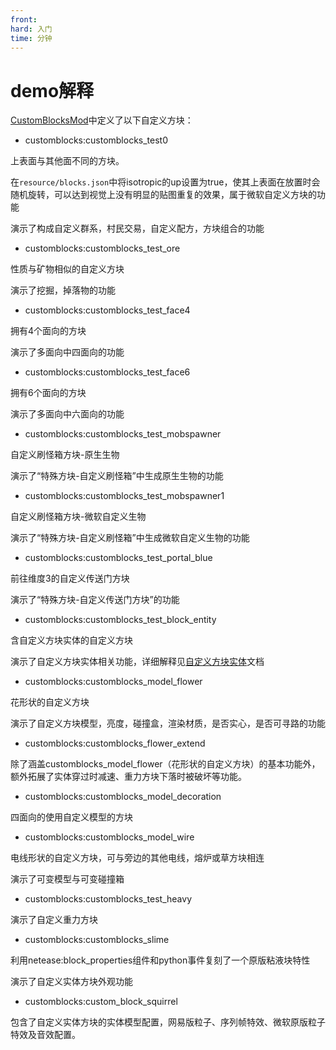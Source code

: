 ```yaml
---
front:
hard: 入门
time: 分钟
---
```


# demo解释

[CustomBlocksMod](../../13-模组SDK编程/60-Demo示例.md#CustomBlocksMod)中定义了以下自定义方块：

- customblocks:customblocks_test0

上表面与其他面不同的方块。

在`resource/blocks.json`中将isotropic的up设置为true，使其上表面在放置时会随机旋转，可以达到视觉上没有明显的贴图重复的效果，属于微软自定义方块的功能

演示了构成自定义群系，村民交易，自定义配方，方块组合的功能

- customblocks:customblocks_test_ore

性质与矿物相似的自定义方块

演示了挖掘，掉落物的功能

- customblocks:customblocks_test_face4

拥有4个面向的方块

演示了多面向中四面向的功能

- customblocks:customblocks_test_face6

拥有6个面向的方块

演示了多面向中六面向的功能

- customblocks:customblocks_test_mobspawner

自定义刷怪箱方块-原生生物

演示了“特殊方块-自定义刷怪箱”中生成原生生物的功能

- customblocks:customblocks_test_mobspawner1

自定义刷怪箱方块-微软自定义生物

演示了“特殊方块-自定义刷怪箱”中生成微软自定义生物的功能

- customblocks:customblocks_test_portal_blue

前往维度3的自定义传送门方块

演示了“特殊方块-自定义传送门方块”的功能

- customblocks:customblocks_test_block_entity<span id="demo解释_block_entity"></span>

含自定义方块实体的自定义方块

演示了自定义方块实体相关功能，详细解释见[自定义方块实体](./4-自定义方块实体.md#demo)文档

- customblocks:customblocks_model_flower

花形状的自定义方块

演示了自定义方块模型，亮度，碰撞盒，渲染材质，是否实心，是否可寻路的功能

- customblocks:customblocks_flower_extend

除了涵盖customblocks_model_flower（花形状的自定义方块）的基本功能外，额外拓展了实体穿过时减速、重力方块下落时被破坏等功能。

- customblocks:customblocks_model_decoration

四面向的使用自定义模型的方块

- customblocks:customblocks_model_wire

电线形状的自定义方块，可与旁边的其他电线，熔炉或草方块相连

演示了可变模型与可变碰撞箱

- customblocks:customblocks_test_heavy


演示了自定义重力方块

- customblocks:customblocks_slime

利用netease:block_properties组件和python事件复刻了一个原版粘液块特性

演示了自定义实体方块外观功能

- customblocks:custom_block_squirrel

包含了自定义实体方块的实体模型配置，网易版粒子、序列帧特效、微软原版粒子特效及音效配置。
